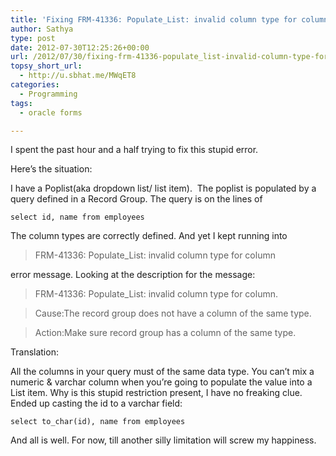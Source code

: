```yaml
---
title: 'Fixing FRM-41336: Populate_List: invalid column type for column 2 error in Oracle Forms'
author: Sathya
type: post
date: 2012-07-30T12:25:26+00:00
url: /2012/07/30/fixing-frm-41336-populate_list-invalid-column-type-for-column-2-error-in-oracle-forms/
topsy_short_url:
  - http://u.sbhat.me/MWqET8
categories:
  - Programming
tags:
  - oracle forms

---
```

I spent the past hour and a half trying to fix this stupid error.

Here&#8217;s the situation:

I have a Poplist(aka dropdown list/ list item).  The poplist is populated by a query defined in a Record Group. The query is on the lines of

<!--more-->

`select id, name from employees`

The column types are correctly defined. And yet I kept running into

> FRM-41336: Populate_List: invalid column type for column

error message. Looking at the description for the message:

> FRM-41336: Populate_List: invalid column type for column.
  
> Cause:The record group does not have a column of the same type.
  
> Action:Make sure record group has a column of the same type.

Translation:

All the columns in your query must of the same data type. You can&#8217;t mix a numeric & varchar column when you&#8217;re going to populate the value into a List item. Why is this stupid restriction present, I have no freaking clue. Ended up casting the id to a varchar field:

`select to_char(id), name from employees`

And all is well. For now, till another silly limitation will screw my happiness.